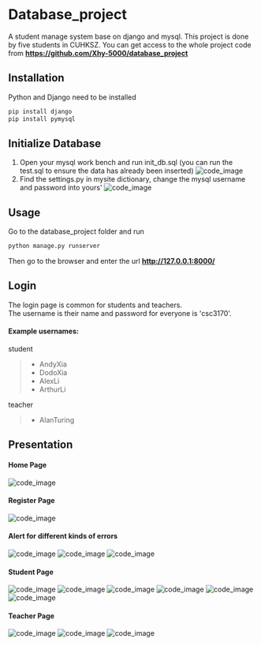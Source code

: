 Database_project
====
A student manage system base on django and mysql.
This project is done by five students in CUHKSZ.
You can get access to the whole project code from **https://github.com/Xhy-5000/database_project**
## Installation

Python and Django need to be installed

```bash
pip install django
pip install pymysql
```

## Initialize Database

1. Open your mysql work bench and run init_db.sql 
(you can run the test.sql to ensure the data has already been inserted)
![code_image](./polls/images/2.png)
2. Find the settings.py in mysite dictionary, change the mysql username and password into yours'
![code_image](./polls/images/1.png)

## Usage

Go to the database_project folder and run

```bash
python manage.py runserver
```

Then go to the browser and enter the url **http://127.0.0.1:8000/**


## Login

The login page is common for students and teachers.  
The username is their name and password for everyone is 'csc3170'.  

#### Example usernames:  
student
> * AndyXia
> * DodoXia
> * AlexLi
> * ArthurLi

teacher
> * AlanTuring

## Presentation
#### Home Page
![code_image](./polls/images/3.png)
#### Register Page
![code_image](./polls/images/4.png)
#### Alert for different kinds of errors
![code_image](./polls/images/5.png)
![code_image](./polls/images/6.png)
![code_image](./polls/images/7.png)
#### Student Page
![code_image](./polls/images/8.png)
![code_image](./polls/images/9.png)
![code_image](./polls/images/10.png)
![code_image](./polls/images/11.png)
![code_image](./polls/images/12.png)
![code_image](./polls/images/13.png)

#### Teacher Page
![code_image](./polls/images/15.png)
![code_image](./polls/images/14.png)
![code_image](./polls/images/16.png)
